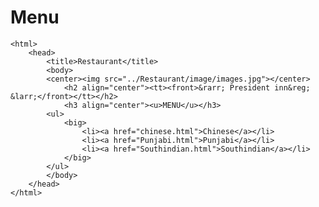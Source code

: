 # Menu
<!doctype html>
	<html>
		<head>
			<title>Restaurant</title>
			<body>
        	<center><img src="../Restaurant/image/images.jpg"></center>
				<h2 align="center"><tt><front>&rarr; President inn&reg; &larr;</front></tt></h2>
				<h3 align="center"><u>MENU</u></h3>	
		    <ul>
		        <big>	
		        	<li><a href="chinese.html">Chinese</a></li>
		        	<li><a href="Punjabi.html">Punjabi</a></li>
		        	<li><a href="Southindian.html">Southindian</a></li>
		        </big>
		    </ul>
			</body>
		</head>
	</html>
